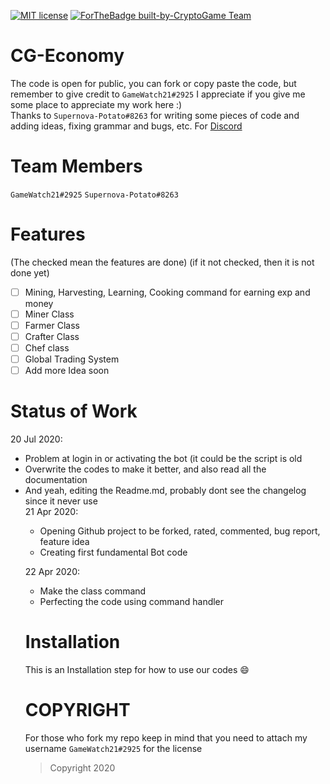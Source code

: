[![MIT license](https://img.shields.io/badge/License-MIT-blue.svg)](https://lbesson.mit-license.org/)
[![ForTheBadge built-by-CryptoGame Team](http://ForTheBadge.com/images/badges/built-by-developers.svg)](https://GitHub.com/Naereen/)

# CG-Economy
The code is open for public, you can fork or copy paste the code, but remember to give credit to <code>GameWatch21#2925</code> 
I appreciate if you give me some place to appreciate my work here :)
<br>
Thanks to <code>Supernova-Potato#8263</code> for writing some pieces of code and adding ideas, fixing grammar and bugs, etc.
For [Discord](https://discord.gg/ZkW49AT)

# Team Members
<code>GameWatch21#2925</code>
<code>Supernova-Potato#8263</code>

# Features
(The checked mean the features are done)
(if it not checked, then it is not done yet)
- [ ] Mining, Harvesting, Learning, Cooking command for earning exp and money
- [ ] Miner Class
- [ ] Farmer Class
- [ ] Crafter Class
- [ ] Chef class
- [ ] Global Trading System
- [ ] Add more Idea soon

# Status of Work
20 Jul 2020: <ul>
  <li>Problem at login in or activating the bot (it could be the script is old</li>
  <li>Overwrite the codes to make it better, and also read all the documentation</li>
  <li> And yeah, editing the Readme.md, probably dont see the changelog since it never use</li
    </ul>
21 Apr 2020: <ul>
<li>Opening Github project to be forked, rated, commented, bug report, feature idea</li>
<li>Creating first fundamental Bot code</li>
</ul>

22 Apr 2020: <ul>
  <li>Make the class command</li>
  <li>Perfecting the code using command handler</li>
</ul>

# Installation
This is an Installation step for how to use our codes :smile:

# COPYRIGHT
For those who fork my repo keep in mind that you need to attach my username <code>GameWatch21#2925</code> for the license

> Copyright 2020
